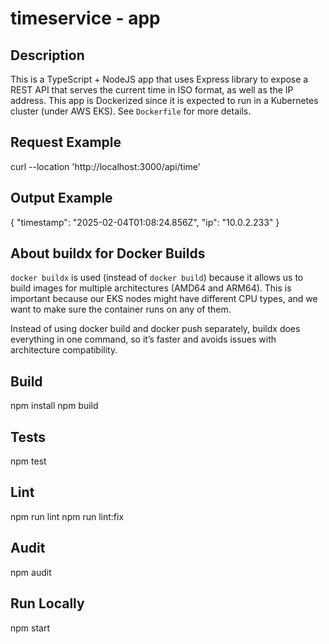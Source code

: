 # timeservice - app

## Description

This is a TypeScript + NodeJS app that uses Express library to expose a REST API that serves the current time in ISO format, as well as the IP address. This app is Dockerized since it is expected to run in a Kubernetes cluster (under AWS EKS). See `Dockerfile` for more details.

## Request Example

curl --location 'http://localhost:3000/api/time'

## Output Example

{
"timestamp": "2025-02-04T01:08:24.856Z",
"ip": "10.0.2.233"
}

## About buildx for Docker Builds

`docker buildx` is used (instead of `docker build`) because it allows us to build images for multiple architectures (AMD64 and ARM64). This is important because our EKS nodes might have different CPU types, and we want to make sure the container runs on any of them.

Instead of using docker build and docker push separately, buildx does everything in one command, so it’s faster and avoids issues with architecture compatibility.

## Build

npm install
npm build

## Tests

npm test

## Lint

npm run lint
npm run lint:fix

## Audit

npm audit

## Run Locally

npm start
